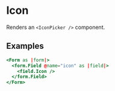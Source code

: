 # Icon

Renders an `<IconPicker />` component.

## Examples

```hbs
<Form as |form|>
  <form.Field @name="icon" as |field|>
    <field.Icon />
  </form.Field>
</Form>
```
